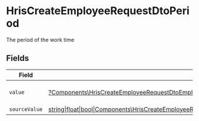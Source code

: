# HrisCreateEmployeeRequestDtoPeriod

The period of the work time


## Fields

| Field                                                                                                                                                                                      | Type                                                                                                                                                                                       | Required                                                                                                                                                                                   | Description                                                                                                                                                                                | Example                                                                                                                                                                                    |
| ------------------------------------------------------------------------------------------------------------------------------------------------------------------------------------------ | ------------------------------------------------------------------------------------------------------------------------------------------------------------------------------------------ | ------------------------------------------------------------------------------------------------------------------------------------------------------------------------------------------ | ------------------------------------------------------------------------------------------------------------------------------------------------------------------------------------------ | ------------------------------------------------------------------------------------------------------------------------------------------------------------------------------------------ |
| `value`                                                                                                                                                                                    | [?Components\HrisCreateEmployeeRequestDtoEmploymentWorkTimeValue](../../Models/Components/HrisCreateEmployeeRequestDtoEmploymentWorkTimeValue.md)                                          | :heavy_minus_sign:                                                                                                                                                                         | The unified value for the period.                                                                                                                                                          | month                                                                                                                                                                                      |
| `sourceValue`                                                                                                                                                                              | [string\|float\|bool\|Components\HrisCreateEmployeeRequestDtoSourceValueEmploymentWorkTime4\|array\|null](../../Models/Components/HrisCreateEmployeeRequestDtoEmploymentWorkTimeSourceValue.md) | :heavy_minus_sign:                                                                                                                                                                         | N/A                                                                                                                                                                                        |                                                                                                                                                                                            |